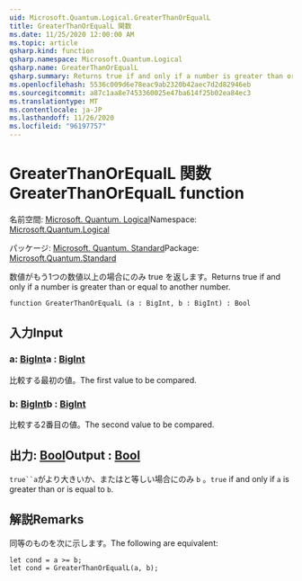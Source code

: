 ```yaml
---
uid: Microsoft.Quantum.Logical.GreaterThanOrEqualL
title: GreaterThanOrEqualL 関数
ms.date: 11/25/2020 12:00:00 AM
ms.topic: article
qsharp.kind: function
qsharp.namespace: Microsoft.Quantum.Logical
qsharp.name: GreaterThanOrEqualL
qsharp.summary: Returns true if and only if a number is greater than or equal to another number.
ms.openlocfilehash: 5536c009d6e78eac9ab2320b42aec7d2d82946eb
ms.sourcegitcommit: a87c1aa8e7453360025e47ba614f25b02ea84ec3
ms.translationtype: MT
ms.contentlocale: ja-JP
ms.lasthandoff: 11/26/2020
ms.locfileid: "96197757"
---
```

# <a name="greaterthanorequall-function"></a><span data-ttu-id="3c0ed-102">GreaterThanOrEqualL 関数</span><span class="sxs-lookup"><span data-stu-id="3c0ed-102">GreaterThanOrEqualL function</span></span>

<span data-ttu-id="3c0ed-103">名前空間: [Microsoft. Quantum. Logical](xref:Microsoft.Quantum.Logical)</span><span class="sxs-lookup"><span data-stu-id="3c0ed-103">Namespace: [Microsoft.Quantum.Logical](xref:Microsoft.Quantum.Logical)</span></span>

<span data-ttu-id="3c0ed-104">パッケージ: [Microsoft. Quantum. Standard](https://nuget.org/packages/Microsoft.Quantum.Standard)</span><span class="sxs-lookup"><span data-stu-id="3c0ed-104">Package: [Microsoft.Quantum.Standard](https://nuget.org/packages/Microsoft.Quantum.Standard)</span></span>


<span data-ttu-id="3c0ed-105">数値がもう1つの数値以上の場合にのみ true を返します。</span><span class="sxs-lookup"><span data-stu-id="3c0ed-105">Returns true if and only if a number is greater than or equal to another number.</span></span>

```qsharp
function GreaterThanOrEqualL (a : BigInt, b : BigInt) : Bool
```


## <a name="input"></a><span data-ttu-id="3c0ed-106">入力</span><span class="sxs-lookup"><span data-stu-id="3c0ed-106">Input</span></span>

### <a name="a--bigint"></a><span data-ttu-id="3c0ed-107">a: [BigInt](xref:microsoft.quantum.lang-ref.bigint)</span><span class="sxs-lookup"><span data-stu-id="3c0ed-107">a : [BigInt](xref:microsoft.quantum.lang-ref.bigint)</span></span>

<span data-ttu-id="3c0ed-108">比較する最初の値。</span><span class="sxs-lookup"><span data-stu-id="3c0ed-108">The first value to be compared.</span></span>


### <a name="b--bigint"></a><span data-ttu-id="3c0ed-109">b: [BigInt](xref:microsoft.quantum.lang-ref.bigint)</span><span class="sxs-lookup"><span data-stu-id="3c0ed-109">b : [BigInt](xref:microsoft.quantum.lang-ref.bigint)</span></span>

<span data-ttu-id="3c0ed-110">比較する2番目の値。</span><span class="sxs-lookup"><span data-stu-id="3c0ed-110">The second value to be compared.</span></span>



## <a name="output--bool"></a><span data-ttu-id="3c0ed-111">出力: [Bool](xref:microsoft.quantum.lang-ref.bool)</span><span class="sxs-lookup"><span data-stu-id="3c0ed-111">Output : [Bool](xref:microsoft.quantum.lang-ref.bool)</span></span>

<span data-ttu-id="3c0ed-112">`true``a`がより大きいか、またはと等しい場合にのみ `b` 。</span><span class="sxs-lookup"><span data-stu-id="3c0ed-112">`true` if and only if `a` is greater than or is equal to `b`.</span></span>

## <a name="remarks"></a><span data-ttu-id="3c0ed-113">解説</span><span class="sxs-lookup"><span data-stu-id="3c0ed-113">Remarks</span></span>

<span data-ttu-id="3c0ed-114">同等のものを次に示します。</span><span class="sxs-lookup"><span data-stu-id="3c0ed-114">The following are equivalent:</span></span>

```Q#
let cond = a >= b;
let cond = GreaterThanOrEqualL(a, b);
```